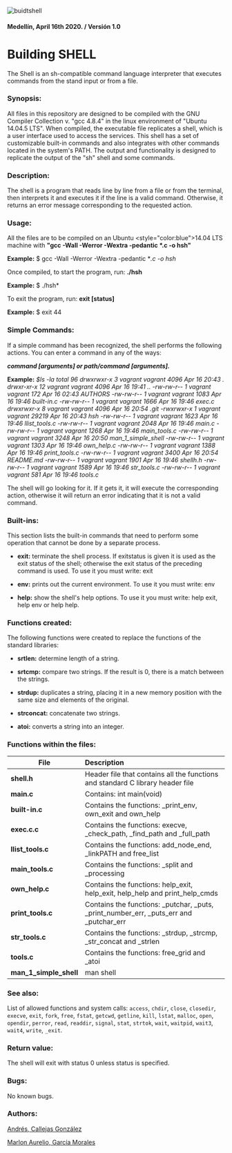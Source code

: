 ![buidtshell](https://i.imgur.com/w7IoZUd.jpg)


#### **Medellín,  April 16th 2020. / Versión 1.0**

# Building SHELL

The Shell is an sh-compatible command language interpreter that executes commands from the stand input or from a file.



### Synopsis:

All files in this repository are designed to be compiled with the GNU Compiler Collection v. "gcc 4.8.4" in the linux environment of "Ubuntu 14.04.5 LTS". When compiled, the executable file replicates a shell, which is a user interface used to access the services. This shell has a set of customizable built-in commands and also integrates with other commands located in the system's PATH. The output and functionality is designed to replicate the output of the "sh" shell and some commands.

### Description:

The shell is a program that reads line by line from a file or from the terminal, then interprets it and executes it if the line is a valid command. Otherwise, it returns an error message corresponding to the requested action.

### Usage:

All the files are to be compiled on an Ubuntu <style="color:blue">14.04</style> LTS machine with __"gcc -Wall -Werror -Wextra -pedantic *.c -o hsh"__

**Example:**
$ gcc -Wall -Werror -Wextra -pedantic **.c -o hsh*

Once compiled, to start the program, run: **./hsh**

**Example:**
$ ./hsh*

To exit the program, run: **exit [status]**

**Example:**
$ exit 44

### Simple Commands:
If a simple command has been recognized, the shell performs the following actions.  You can enter a command in any of the ways:

__*command [arguments] or path/command [arguments].*__

**Example:**
*$ls -la*
*total 96*
*drwxrwxr-x 3 vagrant vagrant 4096 Apr 16 20:43 .*
*drwxr-xr-x 12 vagrant vagrant 4096 Apr 16 19:41 ..*
*-rw-rw-r-- 1 vagrant vagrant 172 Apr 16 02:43 AUTHORS*
*-rw-rw-r-- 1 vagrant vagrant 1083 Apr 16 19:46 built-in.c*
*-rw-rw-r-- 1 vagrant vagrant 1666 Apr 16 19:46 exec.c*
*drwxrwxr-x 8 vagrant vagrant 4096 Apr 16 20:54 .git*
*-rwxrwxr-x 1 vagrant vagrant 29219 Apr 16 20:43 hsh*
*-rw-rw-r-- 1 vagrant vagrant 1623 Apr 16 19:46 llist_tools.c*
*-rw-rw-r-- 1 vagrant vagrant 2048 Apr 16 19:46 main.c*
*-rw-rw-r-- 1 vagrant vagrant 1268 Apr 16 19:46 main_tools.c*
*-rw-rw-r-- 1 vagrant vagrant 3248 Apr 16 20:50 man_1_simple_shell*
*-rw-rw-r-- 1 vagrant vagrant 1303 Apr 16 19:46 own_help.c*
*-rw-rw-r-- 1 vagrant vagrant 1388 Apr 16 19:46 print_tools.c*
*-rw-rw-r-- 1 vagrant vagrant 3400 Apr 16 20:54 README.md*
*-rw-rw-r-- 1 vagrant vagrant 1901 Apr 16 19:46 shellh.h*
*-rw-rw-r-- 1 vagrant vagrant 1589 Apr 16 19:46 str_tools.c*
*-rw-rw-r-- 1 vagrant vagrant 581 Apr 16 19:46 tools.c*

The shell will go looking for it. If it gets it, it will execute the corresponding action, otherwise it will return an error indicating that it is not a valid command.

### Built-ins:

This section lists the built-in commands that need to perform some operation that cannot be done by a separate process.

-  **exit:** terminate the shell process. If exitstatus is given it is used as the exit status of the shell; otherwise the exit status of the preceding command is used. To use it you must write: exit

-  **env:** prints out the current environment. To use it you must write: env

-  **help:** show the shell's help options. To use it you must write: help exit, help env or help help.

### Functions created:

The following functions were created to replace the functions of the standard libraries:

-  **srtlen:** determine length of a string.

-  **srtcmp:** compare two strings. If the result is 0, there is a match between the strings.

-  **strdup:** duplicates a string, placing it in a new memory position with the same size and elements of the original.

-  **strconcat:** concatenate two strings.

-  **atoi:** converts a string into an integer.

### Functions within the files:
| File | Description
| ------------- |:-------------|
| **shell.h** | Header file that contains all the functions and standard C library header file |
| **main.c** | Contains: int main(void) |
| **built-in.c** | Contains the functions: _print_env, own_exit and own_help |
| **exec.c.c** | Contains the functions: execve, _check_path, _find_path and _full_path |
| **llist_tools.c** |  Contains the functions: add_node_end, _linkPATH and free_list |
| **main_tools.c** | Contains the functions: _split and _processing |
| **own_help.c** | Contains the functions: help_exit, help_exit, help_help and print_help_cmds |
| **print_tools.c** | Contains the functions: _putchar, _puts, _print_number_err, _puts_err and _putchar_err |
| **str_tools.c** | Contains the functions: _strdup, _strcmp, _str_concat and _strlen |
| **tools.c** | Contains the functions: free_grid and _atoi  |
| **man_1_simple_shell** | man shell|

### See also:

List of allowed functions and system calls: `access`, `chdir`, `close`, `closedir`, `execve`, `exit`, `fork`, `free`, `fstat`, `getcwd`, `getline`, `kill`, `lstat`, `malloc`, `open`, `opendir`, `perror`, `read`, `readdir`, `signal`, `stat`, `strtok`, `wait`, `waitpid`, `wait3`, `wait4`, `write`, `_exit`.

### Return value:

The shell will exit with status 0 unless status is specified.

### Bugs:

No known bugs.

### Authors:

[Andrés, Callejas González](https://github.com/AndresCallejasG)

[Marlon Aurelio, García Morales](https://github.com/clasesucatmarlon)